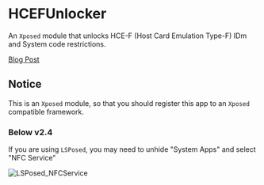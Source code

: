 # **HCEFUnlocker**

An `Xposed` module that unlocks HCE-F (Host Card Emulation Type-F) IDm and System code restrictions.

[Blog Post](https://blog.oliet.tech/?p=240)

## Notice

This is an `Xposed` module, so that you should register this app to an `Xposed` compatible framework.

### Below v2.4

If you are using `LSPosed`, you may need to unhide "System Apps" and select "NFC Service"

![LSPosed_NFCService](LSPosed_NFCService.png)
